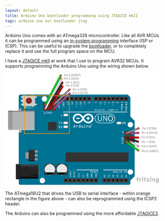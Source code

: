 ```yaml
---
layout: default
title: Arduino Uno bootloader programming using JTAGICE mkII
tags: arduino uno avr bootloader jtag
---
```


Arduino Uno comes with an ATmega328 microcontroller. Like all AVR MCUs it can be programmed using an [in-system programming](http://www.microchip.com/wwwappnotes/appnotes.aspx?appnote=en591739) interface (ISP or ICSP). This can be useful to upgrade the [bootloader](https://www.arduino.cc/en/Hacking/Bootloader), or to completely replace it and use the full program space on the MCU.

I have a [JTAGICE mkII](http://www.microchip.com/developmenttools/productdetails.aspx?partno=atjtagice2) at work that I use to program AVR32 MCUs. It supports programming the Arduino Uno using the wiring shown below.

![Arduino Uno ICSP headers](/assets/img/fritzing-arduino-uno-icsp.png)

The ATmega16U2 that drives the USB to serial interface - within orange rectangle in the figure above - can also be reprogrammed using the ICSP2 header.

The Arduino can also be programmed using the more affordable [JTAGICE3](http://www.microchip.com/developmenttools/productdetails.aspx?partno=atjtagice3).
